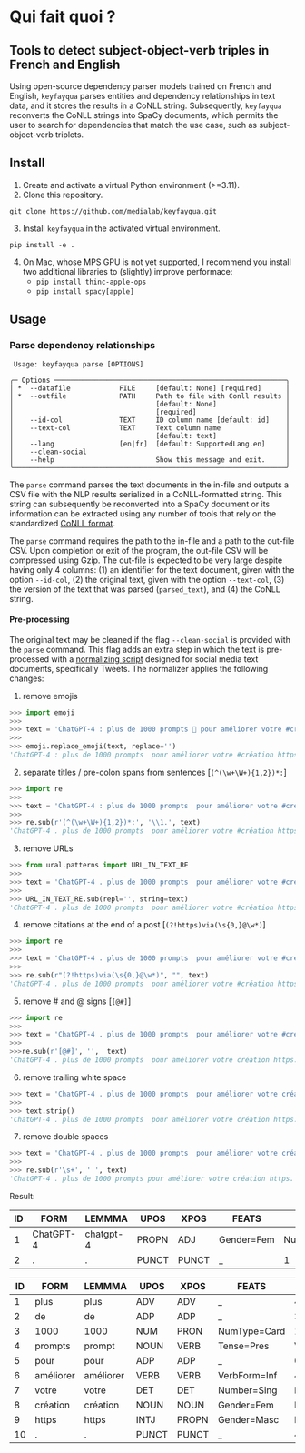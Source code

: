 # Qui fait quoi ?

## Tools to detect subject-object-verb triples in French and English

Using open-source dependency parser models trained on French and English, `keyfayqua` parses entities and dependency relationships in text data, and it stores the results in a CoNLL string. Subsequently, `keyfayqua` reconverts the CoNLL strings into SpaCy documents, which permits the user to search for dependencies that match the use case, such as subject-object-verb triplets.

## Install

1. Create and activate a virtual Python environment (>=3.11).
2. Clone this repository.

```shell
git clone https://github.com/medialab/keyfayqua.git
```

3. Install `keyfayqua` in the activated virtual environment.

```
pip install -e .
```

4. On Mac, whose MPS GPU is not yet supported, I recommend you install two additional libraries to (slightly) improve performace:
   - `pip install thinc-apple-ops`
   - `pip install spacy[apple]`

## Usage

### Parse dependency relationships

```shell
 Usage: keyfayqua parse [OPTIONS]

╭─ Options ─────────────────────────────────────────────────────────╮
│ *  --datafile            FILE     [default: None] [required]      │
│ *  --outfile             PATH     Path to file with Conll results │
│                                   [default: None]                 │
│                                   [required]                      │
│    --id-col              TEXT     ID column name [default: id]    │
│    --text-col            TEXT     Text column name                │
│                                   [default: text]                 │
│    --lang                [en|fr]  [default: SupportedLang.en]     │
│    --clean-social                                                 │
│    --help                         Show this message and exit.     │
╰───────────────────────────────────────────────────────────────────╯
```

The `parse` command parses the text documents in the in-file and outputs a CSV file with the NLP results serialized in a CoNLL-formatted string. This string can subsequently be reconverted into a SpaCy document or its information can be extracted using any number of tools that rely on the standardized [CoNLL format](https://universaldependencies.org/format.html).

The `parse` command requires the path to the in-file and a path to the out-file CSV. Upon completion or exit of the program, the out-file CSV will be compressed using Gzip. The out-file is expected to be very large despite having only 4 columns: (1) an identifier for the text document, given with the option `--id-col`, (2) the original text, given with the option `--text-col`, (3) the version of the text that was parsed (`parsed_text`), and (4) the CoNLL string.

#### Pre-processing

The original text may be cleaned if the flag `--clean-social` is provided with the `parse` command. This flag adds an extra step in which the text is pre-processed with a [normalizing script](src/normalizer.py) designed for social media text documents, specifically Tweets. The normalizer applies the following changes:

1. remove emojis

```python
>>> import emoji
>>>
>>> text = 'ChatGPT-4 : plus de 1000 prompts 🤯 pour améliorer votre #création https://openai.com/blog/chatgpt via @siecledigital'
>>>
>>> emoji.replace_emoji(text, replace='')
'ChatGPT-4 : plus de 1000 prompts  pour améliorer votre #création https://openai.com/blog/chatgpt via @siecledigital'
```

2. separate titles / pre-colon spans from sentences [`(^(\w+\W+){1,2})*:`]

```python
>>> import re
>>>
>>> text = 'ChatGPT-4 : plus de 1000 prompts  pour améliorer votre #création https://openai.com/blog/chatgpt via @siecledigital'
>>>
>>> re.sub(r'(^(\w+\W+){1,2})*:', '\\1.', text)
'ChatGPT-4 . plus de 1000 prompts  pour améliorer votre #création https.//openai.com/blog/chatgpt via @siecledigital'
```

3. remove URLs

```python
>>> from ural.patterns import URL_IN_TEXT_RE
>>>
>>> text = 'ChatGPT-4 . plus de 1000 prompts  pour améliorer votre #création https.//openai.com/blog/chatgpt via @siecledigital'
>>>
>>> URL_IN_TEXT_RE.sub(repl='', string=text)
'ChatGPT-4 . plus de 1000 prompts  pour améliorer votre #création https. via @siecledigital'
```

4. remove citations at the end of a post [`(?!https)via(\s{0,}@\w*)`]

```python
>>> import re
>>>
>>> text = 'ChatGPT-4 . plus de 1000 prompts  pour améliorer votre #création https. via @siecledigital'
>>>
>>> re.sub(r"(?!https)via(\s{0,}@\w*)", "", text)
'ChatGPT-4 . plus de 1000 prompts  pour améliorer votre #création https. '
```

5. remove # and @ signs [`[@#]`]

```python
>>> import re
>>>
>>> text = 'ChatGPT-4 . plus de 1000 prompts  pour améliorer votre #création https. '
>>>
>>>re.sub(r'[@#]', '',  text)
'ChatGPT-4 . plus de 1000 prompts  pour améliorer votre création https. '
```

6. remove trailing white space

```python
>>> text = 'ChatGPT-4 . plus de 1000 prompts  pour améliorer votre création https. '
>>>
>>> text.strip()
'ChatGPT-4 . plus de 1000 prompts  pour améliorer votre création https.'
```

7. remove double spaces

```python
>>> text = 'ChatGPT-4 . plus de 1000 prompts  pour améliorer votre création https.'
>>>
>>> re.sub(r'\s+', ' ', text)
'ChatGPT-4 . plus de 1000 prompts pour améliorer votre création https.'
```

Result:

| ID  | FORM      | LEMMMA    | UPOS  | XPOS  | FEATS      | HEAD        | DEPREL | DEPS | MISC |
| --- | --------- | --------- | ----- | ----- | ---------- | ----------- | ------ | ---- | ---- |
| 1   | ChatGPT-4 | chatgpt-4 | PROPN | ADJ   | Gender=Fem | Number=Sing | 0      | ROOT | \_   |
| 2   | .         | .         | PUNCT | PUNCT | \_         | 1           | punct  | \_   |

| ID  | FORM      | LEMMMA    | UPOS  | XPOS  | FEATS        | HEAD          | DEPREL | DEPS | MISC |
| --- | --------- | --------- | ----- | ----- | ------------ | ------------- | ------ | ---- | ---- |
| 1   | plus      | plus      | ADV   | ADV   | \_           | 4             | advmod | \_   |
| 2   | de        | de        | ADP   | ADP   | \_           | 3             | case   | \_   |
| 3   | 1000      | 1000      | NUM   | PRON  | NumType=Card | 1             | iobj   | \_   |
| 4   | prompts   | prompt    | NOUN  | VERB  | Tense=Pres   | VerbForm=Part | 0      | ROOT | \_   |
| 5   | pour      | pour      | ADP   | ADP   | \_           | 6             | mark   | \_   |
| 6   | améliorer | améliorer | VERB  | VERB  | VerbForm=Inf | 4             | acl    | \_   |
| 7   | votre     | votre     | DET   | DET   | Number=Sing  | Poss=Yes      | 8      | det  | \_   |
| 8   | création  | création  | NOUN  | NOUN  | Gender=Fem   | Number=Sing   | 6      | obj  | \_   |
| 9   | https     | https     | INTJ  | PROPN | Gender=Masc  | Number=Sing   | 8      | nmod | \_   |
| 10  | .         | .         | PUNCT | PUNCT | \_           | 4             | punct  | \_   |
